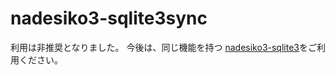 # nadesiko3-sqlite3sync

利用は非推奨となりました。
今後は、同じ機能を持つ [nadesiko3-sqlite3](https://nadesi.com/v3/doc/index.php?nadesiko3-sqlite3)をご利用ください。
